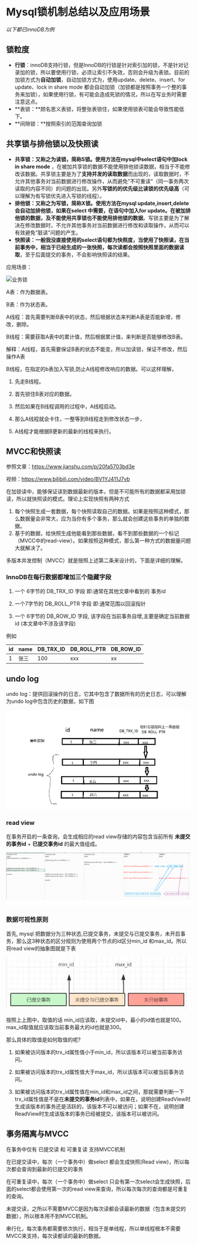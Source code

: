 # Mysql锁机制总结以及应用场景

*以下都已innoDB为例*

## 锁粒度

- **行锁**：innoDB支持行锁，但是InnoDB的行锁是针对索引加的锁，不是针对记录加的锁，所以要使用行锁，必须让索引不失效，否则会升级为表锁。目前的加锁方式为**自动加锁**，自动加锁方式为，使用update、delete、insert、for update、lock in share mode 都会自动加锁（加锁都是按照事务一个整的事务来加锁），如果使用行锁，有可能会造成死锁的情况，所以在写业务时需要注意这点。
- **表锁：**顾名思义表锁，将整张表锁住，如果使用锁表可能会导致性能低下。
- **间隙锁：**按照索引的范围查询加锁



## 共享锁与排他锁以及快照读

- **共享锁：**又称之为读锁，简称S锁。使用方法在mysql中select语句中加**lock in share mode** ，在被加共享锁的数据不能使用排他锁读数据，相当于不能修改该数据。共享锁主要是为了**支持并发的读取数据**而出现的，读取数据时，不允许其他事务对当前数据进行修改操作，从而避免”不可重读”（同一事务两次读取的内容不同）的问题的出现。另外**写锁的的优先级比读锁的优先级高**（可以理解为有写锁优先进入写锁的线程）。
- **排他锁：**又称之为写锁，简称X锁。使用方法在mysql update,insert,delete会自动加排他锁，如果在select 中需要，在语句中加入for update。在被加排他锁的数据，及**不能使用共享锁也不能使用排他锁的数据**。写锁主要是为了解决在修改数据时，不允许其他事务对当前数据进行修改和读取操作，从而可以有效避免”脏读”问题的产生。
- **快照读：**一般我没直接使用的select语句都为快照度，当使用了快照读，在当前事务中，相当于已经生成的一张快照，每次读都会按照**快照里面的数据读取**，至于后面提交的事务，不会影响快照读的结果。

应用场景：

![业务锁](C:\Users\Administrator\OneDrive\笔记\image\业务锁.png)

A表：作为数据表。

B表：作为状态表。

A线程：首先需要判断B表中的状态，然后根据状态来判断A表是否能新增，修改，删除。

B线程：需要获取A表中的累计值，然后根据累计值，来判断是否能够修改B表。

解释：A线程，首先需要保证B表的状态不能变，所以加读锁，保证不修改，然后操作A表

B线程，在指定的b表加入写锁,防止A线程修改响应的数据。可以这样理解，

1. 先走B线程。

2. 首先锁住B表对应的数据。

3. 然后如果在B线程调用的过程中，A线程启动。

4. 那么A线程就会卡住，一整等到B线程走到修改状态一步，

5. A线程才能根据B更新的最新的线程来执行。

## MVCC和快照读

参照文章：https://www.jianshu.com/p/20fa5703bd3e

视频：https://www.bilibili.com/video/BV1YJ411J7vb

在加锁读中，能够保证读到数据最新的版本，但是不可能所有的数据都采用加锁读，所以就快照读的模式。理论上实现快照有两种方式

1. 每个快照生成一套数据，每个快照读取自己的数据。如果是按照这种模式，那么数据量会非常大，应为当你有多个事务，那么就会创建这些事务的单独的数据。
2. 基于的数据，给快照生成他能看到那些数据，看不到那些数据的一个标记（MVCC中的read-view）。如果按照这种模式，那么第一种方式的数据量问题大就解决了。

多版本并发控制（MVCC）就是按照上述第二条来设计的，下面是详细的理解。

### InnoDB在每行数据都增加三个隐藏字段

1. 一个 6字节的 DB_TRX_ID 字段 即:通常在其他文章中看到的 事务id

2. 一个7字节的 DB_ROLL_PTR 字段 即:通常范围以回滚指针

3. 一个 6字节的 DB_ROW_ID 字段, 该字段在当前事务自增,主要是确定当前数据id (本文章中不涉及该字段)

例如

| id   | name | DB_TRX_ID | DB_ROLL_PTR | DB_ROW_ID |
| ---- | ---- | --------- | ----------- | --------- |
| 1    | 张三 | 100       | xxx         | xx        |

## undo log

undo log：提供回滚操作的日志，它其中包含了数据所有的历史日志，可以理解为undo log中包含历史的数据，如下图

![undolog](.\image\undolog.png)

### read view

在事务开启的一条查询，会生成相应的read view存储的内容包含当前所有 **未提交的事务id** + **已提交事务id** 的最大值组成。

![readview](.\image\readview.png)

### 数据可视性原则

首先, mysql 把数据分为三种状态,已提交事务，未提交与已提交事务，未开启事务，那么这3种状态的区分规则为使用两个节点的id区分min_id 和max_id。所以将read view的抽象图就是下表

![微信截图_20210920154115](.\image\微信截图_20210920154115.png)

按照上上图中，取值的话 min_id应该取，未提交id中，最小的id值也就是100。max_id取值就应该取当前事务最大的id也就是300。

那么具体的取值是如何取值的呢?

1. 如果被访问版本的trx_id属性值小于min_id，所以该版本可以被当前事务访问。

2. 如果被访问版本的trx_id属性值大于max_id，所以该版本可以被当前事务访问。

4. 如果被访问版本的trx_id属性值在min_id和max_id之间，那就需要判断一下trx_id属性值是不是在**未提交的事务id**列表中，如果在，说明创建ReadView时生成该版本的事务还是活跃的，该版本不可以被访问；如果不在，说明创建ReadView时生成该版本的事务已经被提交，该版本可以被访问。

## 事务隔离与MVCC

在事务中仅有 已提交读 和 可重复读 支持MVCC机制

在已提交读中，每次（一个事务中）做select 都会生成快照(Read view)，所以每次都会查询到最新的已提交的事务

在可重复读中，每次（一个事务中）做select 只会有第一次select会生成快照，后面的select都会使用第一次的read view来查询，所以每次每次的查询都是可重复的查询。

未提交读，之所以不需要MVCC是因为每次读都会读最新的数据（包含未提交的数据），所以根本用不到MVCC机制。

串行化，每次事务都需要依次执行，相当于是单线程，所以单线程根本不需要MVCC来支持，每次读都读的最新的数据。
